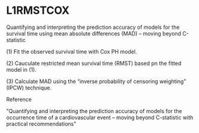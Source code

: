 # L1RMSTCOX
Quantifying and interpreting the prediction accuracy of models for the survival time using mean absolute differences (MAD) – moving beyond C-statistic  

(1) Fit the observed survival time with Cox PH model.

(2) Cauculate restricted mean survival time (RMST) based pn the fitted model in (1).

(3) Calculate MAD using the “inverse probability of censoring weighting” (IPCW) technique.




Reference

"Quantifying and interpreting the prediction accuracy of models for the occurrence time of a cardiovascular event – moving beyond C-statistic with practical recommendations" 
